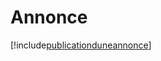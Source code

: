 # Annonce

[!include[publicationduneannonce](annonce.publicationduneannonce.autogen.md)]





























